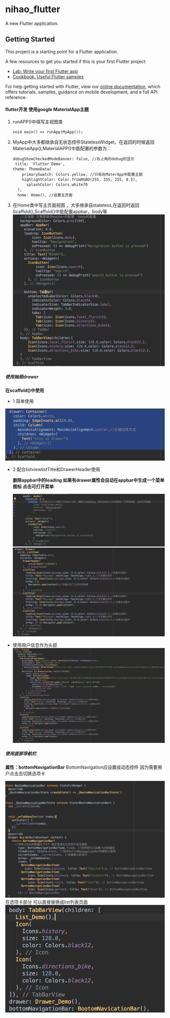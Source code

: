 # nihao_flutter

A new Flutter application.

## Getting Started

This project is a starting point for a Flutter application.

A few resources to get you started if this is your first Flutter project:

- [Lab: Write your first Flutter app](https://flutter.io/docs/get-started/codelab)
- [Cookbook: Useful Flutter samples](https://flutter.io/docs/cookbook)

For help getting started with Flutter, view our 
[online documentation](https://flutter.io/docs), which offers tutorials, 
samples, guidance on mobile development, and a full API reference.


#### flutter开发 使用google MaterialApp主题

1.  runAPP()中填写主视图类
    ```
    void main() => runApp(MyApp());
    ```
2. MyApp中大多都继承自无状态控件StatelessWidget，在返回的时候返回MaterialApp(),MaterialAPP()中能配置的参数为：
    ```
    debugShowCheckedModeBanner: false, //右上角的debug的显示
     title: 'Flutter Demo',
    theme: ThemeData(
        primarySwatch: Colors.yellow, //只有在MaterApp中配置主题
        highlightColor: Color.fromRGBO(255, 255, 255, 0.5),
          splashColor: Colors.white70
      ),
      home: Home(), //设置主页面
    ```
3. 在Home类中写主页面视图 ，大多继承自stateless,在返回时返回Scaffold(),Scaffold()中能配置appbar，body等
![](resource/874C0C2B-41B6-42FB-B1FF-F265336D46C5.png)



##### 使用抽屉drawer
   **在scaffold()中使用**

*    1 简单使用

![](resource/8A226E8F-4F79-4186-B5B1-0F6443A2559A.png)

*   2  配合listviewlistTitle和DrawerHeader使用

     **删除appbar中的leading 如果有drawer属性会自动在appbar中生成一个菜单图标 点击可打开菜单**

     ![](resource/9973E323-1D67-4EE7-B49C-30301411A3D7.png)
    ![](resource/97AAF2A2-EA79-4D9A-87D3-CC63B4B0C24D.png)


* 使用用户信息作为头部
![](resource/6C521AC9-AE81-4E10-956F-8CE32777B7E2.png)

##### 使用底部导航栏
   **属性：bottomNavigationBar**
   BottomNavigation应设置成动态控件 因为需要用户点击去切换选项卡

   ![](resource/93564042-EE45-4F8B-8CC9-299699A7F468.png)
   在选项卡部分 可以直接替换成list列表页面
    ![](resource/EAF26BFE-5FE4-4C6F-8CCB-6628643AD1B6.png)







